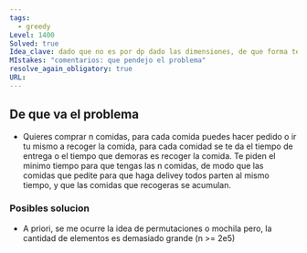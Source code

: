```yaml
---
tags:
  - greedy
Level: 1400
Solved: true
Idea_clave: dado que no es por dp dado las dimensiones, de que forma te conviene ordernar? -> si coges un punto, tiene sentido tomar las anteriores?
MIstakes: "comentarios: que pendejo el problema"
resolve_again_obligatory: true
URL: 
---
```


## De que va el problema

- Quieres comprar n comidas, para cada comida puedes hacer pedido o ir tu mismo a recoger la comida, para cada comidad se te da el tiempo de entrega o el tiempo que demoras es recoger la comida. Te piden el minimo tiempo para que tengas las n comidas, de modo que las comidas que pedite para que haga delivey todos parten al mismo tiempo, y que las comidas que recogeras se acumulan.

### Posibles solucion

- A priori, se me ocurre la idea de permutaciones o mochila pero, la cantidad de elementos es demasiado grande (n >= 2e5)
